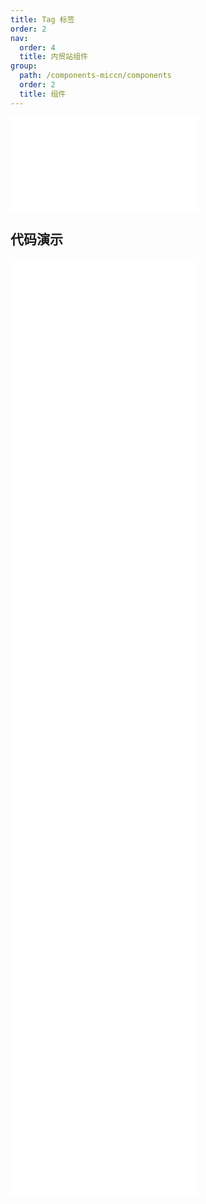 ```yaml
---
title: Tag 标签
order: 2
nav:
  order: 4
  title: 内贸站组件
group:
  path: /components-miccn/components
  order: 2
  title: 组件
---
```


<div>
<embed src="@docs-common/tag/index.md"></embed>
</div>
        
## 代码演示

<Row gutter=8>

  <Col span=12>
    
  <div class="code-box"><embed src="@abiz-rc-miccn/tag/demo/animation-tag-miccn.md"></embed></div>
          
  <div class="code-box"><embed src="@abiz-rc-miccn/tag/demo/checkable-tag-miccn.md"></embed></div>
          
  <div class="code-box"><embed src="@abiz-rc-miccn/tag/demo/control-tag-miccn.md"></embed></div>
          
  <div class="code-box"><embed src="@abiz-rc-miccn/tag/demo/customize-tag-miccn.md"></embed></div>
          
  <div class="code-box"><embed src="@abiz-rc-miccn/tag/demo/status-tag-miccn.md"></embed></div>
          
  </Col>
          
  <Col span=12>
    
  <div class="code-box"><embed src="@abiz-rc-miccn/tag/demo/basic-tag-miccn.md"></embed></div>
          
  <div class="code-box"><embed src="@abiz-rc-miccn/tag/demo/colorful-tag-miccn.md"></embed></div>
          
  <div class="code-box"><embed src="@abiz-rc-miccn/tag/demo/controlled-tag-miccn.md"></embed></div>
          
  <div class="code-box"><embed src="@abiz-rc-miccn/tag/demo/icon-tag-miccn.md"></embed></div>
          
  </Col>
          
</Row>
        
<div><embed src="@docs-common/tag/index-api.md"></embed><div>
        